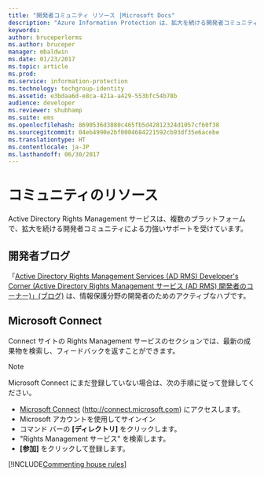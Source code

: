 ```yaml
---
title: "開発者コミュニティ リソース |Microsoft Docs"
description: "Azure Information Protection は、拡大を続ける開発者コミュニティによる力強いサポートを受けています。"
keywords: 
author: bruceperlerms
ms.author: bruceper
manager: mbaldwin
ms.date: 01/23/2017
ms.topic: article
ms.prod: 
ms.service: information-protection
ms.technology: techgroup-identity
ms.assetid: e3bdaa6d-e8ca-421a-a429-553bfc54b78b
audience: developer
ms.reviewer: shubhamp
ms.suite: ems
ms.openlocfilehash: 8690536d3880c465fb5d42812324d1057cf60f38
ms.sourcegitcommit: 04eb4990e2bf0004684221592cb93df35e6acebe
ms.translationtype: HT
ms.contentlocale: ja-JP
ms.lasthandoff: 06/30/2017
---
```

# <a name="community-resources"></a>コミュニティのリソース

Active Directory Rights Management サービスは、複数のプラットフォームで、拡大を続ける開発者コミュニティによる力強いサポートを受けています。

## <a name="developers-blog"></a>開発者ブログ
「[Active Directory Rights Management Services (AD RMS) Developer's Corner (Active Directory Rights Management サービス (AD RMS) 開発者のコーナー)」(ブログ)](http://blogs.msdn.com/b/rms/) は、情報保護分野の開発者のためのアクティブなハブです。

## <a name="microsoft-connect"></a>Microsoft Connect
Connect サイトの Rights Management サービスのセクションでは、最新の成果物を検索し、フィードバックを返すことができます。

> [!NOTE]
>
>Microsoft Connect にまだ登録していない場合は、次の手順に従って登録してください。
>
>-   [Microsoft Connect](http://connect.microsoft.com) (http://connect.microsoft.com) にアクセスします。
>-   Microsoft アカウントを使用してサインイン
>-   コマンド バーの **[ディレクトリ]** をクリックします。
>-   "Rights Management サービス" を検索します。
>-   **[参加]** をクリックして登録します。

[!INCLUDE[Commenting house rules](../includes/houserules.md)]